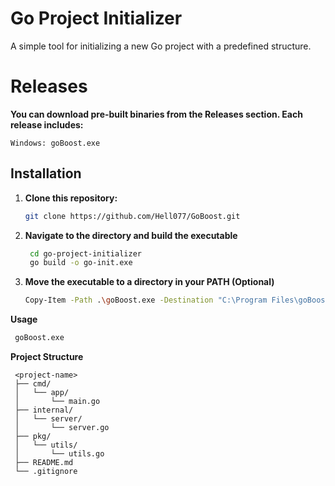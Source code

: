 # Go Project Initializer

A simple tool for initializing a new Go project with a predefined structure.

# Releases
**You can download pre-built binaries from the Releases section. Each release includes:**
```
Windows: goBoost.exe
```

## Installation

1. **Clone this repository:**

   ```bash
   git clone https://github.com/Hell077/GoBoost.git
   ```
2. **Navigate to the directory and build the executable**
   ```bash
    cd go-project-initializer
    go build -o go-init.exe
   ```
3. **Move the executable to a directory in your PATH (Optional)**
    ```bash
    Copy-Item -Path .\goBoost.exe -Destination "C:\Program Files\goBoost.exe"
   ```



**Usage**

  ```bash
   goBoost.exe
   ```

**Project Structure**

  ````
   <project-name>
   ├── cmd/
   │   └── app/
   │       └── main.go
   ├── internal/
   │   └── server/
   │       └── server.go
   ├── pkg/
   │   └── utils/
   │       └── utils.go
   ├── README.md
   └── .gitignore

   ````




